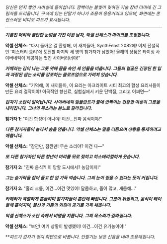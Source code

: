 _당신은 먼지 쌓인 서버실에 들어섭니다. 깜빡이는 불빛이 잊혀진 기술 장비 더미에 긴 그림자를 드리웁니다. 구석에 있는 단말기 하나가 조용히 웅웅거리고 있으며, 화면에는 혼란스러운 비디오 피드가 표시됩니다._

---

**_기름진 머리와 불안한 눈빛을 가진 야윈 남자, 악셀 산체스가 마이크를 조정합니다._**

**악셀 산체스:** "다시 돌아온 걸 환영해, 이 새끼들아, SynthFeast 2082에! 이제 전설적인 '미스터리 요리'에 도전할 마지막 세 명의 참가자가 남았어! 올해의 상품은 타이싱 사이버네틱이 제공하는 멋진 사이버러너야!"

**_카메라는 김이 나는 그릇 위에 몸을 숙인 세 인물을 비춥니다. 그들의 얼굴은 긴장된 한 입과 과장된 씹는 소리를 강조하는 클로즈업으로 가려져 있습니다._**

**악셀 산체스:** "기억해, 이 새끼들아, 이 요리는 아크라이트 시티 최고의 합성 요리사들이 만든 요리 걸작이야! 이국적인 향신료, 실험실에서 키운 단백질, 그리고 어쩌면—"

**_갑자기 소란이 일어납니다. 사이버네틱 임플란트가 팔에 반짝이는 건장한 여성이 그릇을 내리칩니다. 그녀의 목소리는 분노로 갈라집니다._**

**참가자 1:** "이건 합성이 아니야! 이건…진짜 음식이야!"

**_다른 참가자들이 놀라서 숨을 멈춥니다. 악셀 산체스는 말을 더듬으며 상황을 통제하려고 애씁니다._**

**악셀 산체스:** "잠깐만, 잠깐만! 무슨 소리야? 이건 다—"

**_또 다른 참가자인 마른 청년이 머리를 뒤로 젖히고 히스테리컬하게 웃습니다._**

**참가자 2:** "진짜 음식?! 이 망할 도시에서? 농담이지!"

**_그는 숟가락을 집어 들고 한 입 가득 먹습니다. 그의 눈이 믿을 수 없다는 듯이 커집니다._**

**참가자 2:** "홀리 크롬, 이건…이건 맛있어! 달콤하고, 즙이 많고, 새콤해…"

**_카메라가 격렬하게 흔들리며 참가자들이 혼란에 빠집니다. 그릇이 뒤집히고, 음식이 테이블에 흩어지며, 불신과 기쁨의 외침이 공기를 가득 채웁니다._**

**_악셀 산체스가 소란 속에서 비명을 지릅니다. 그의 목소리가 갈라집니다._**

**악셀 산체스:** "보안! 여기 상황이 발생했어! 이건…이건 유기농이야!"

_\*\*피드가 갑자기 정지 화면으로 바뀝니다. 단말기는 낮은 신음을 내며 조용해집니다._
